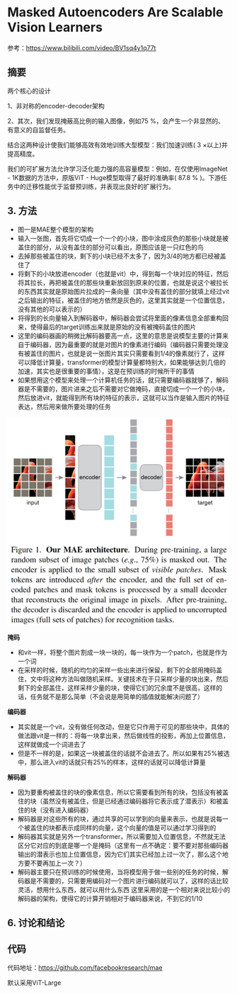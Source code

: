 # Masked Autoencoders Are Scalable Vision Learners

参考：https://www.bilibili.com/video/BV1sq4y1q77t

## 摘要

两个核心的设计

1、非对称的encoder-decoder架构

2、其次，我们发现掩蔽高比例的输入图像，例如75 %，会产生一个非显然的、有意义的自监督任务。

结合这两种设计使我们能够高效有效地训练大型模型：我们加速训练( 3 ×以上)并提高精度。

我们的可扩展方法允许学习泛化能力强的高容量模型：例如，在仅使用ImageNet - 1K数据的方法中，原版ViT - Huge模型取得了最好的准确率( 87.8 % )。下游任务中的迁移性能优于监督预训练，并表现出良好的扩展行为。

## 3. 方法

- 图一是MAE整个模型的架构
- 输入一张图，首先将它切成一个一个的小块，图中涂成灰色的那些小块就是被盖住的部分，从没有盖住的部分可以看出，原图应该是一只红色的鸟
- 去掉那些被盖住的块，剩下的小块已经不太多了，因为3/4的地方都已经被盖住了
- 将剩下的小块放进encoder（也就是vit）中，得到每一个块对应的特征，然后将其拉长，再把被盖住的那些块重新放回到原来的位置，也就是说这个被拉长的东西其实就是原始图片拉成的一条向量（其中没有盖住的部分就填上经过vit之后输出的特征，被盖住的地方依然是灰色的，这里其实就是一个位置信息，没有其他的可以表示的）
- 将得到的长向量输入到解码器中，解码器会尝试将里面的像素信息全部重构回来，使得最后的target训练出来就是原始的没有被掩码盖住的图片
- 这里的编码器画的稍微比解码器要高一点，这里的意思是说模型主要的计算来自于编码器，因为最重要的就是对图片的像素进行编码（编码器只需要处理没有被盖住的图片，也就是说一张图片其实只需要看到1/4的像素就行了，这样可以降低计算量，transformer的模型计算量都特别大，如果能够达到几倍的加速，其实也是很重要的事情），这是在预训练的时候所干的事情
- 如果想用这个模型来处理一个计算机任务的话，就只需要编码器就够了，解码器是不需要的，图片进来之后不需要对它做掩码，直接切成一个一个的小块，然后放进vit，就能得到所有块的特征的表示，这就可以当作是输入图片的特征表达，然后用来做所要处理的任务

![1722235500086](assets/1722235500086.png)

**掩码** 

- 和vit一样，将整个图片割成一块一块的，每一块作为一个patch，也就是作为一个词
- 在采样的时候，随机的均匀的采样一些出来进行保留，剩下的全部用掩码盖住，文中将这种方法叫做随机采样。关键技术在于只采样少量的块出来，然后剩下的全部盖住，这样采样少量的块，使得它们的冗余度不是很高，这样的话，任务就不是那么简单（不会说是用简单的插值就能解决问题了）

**编码器**

- 其实就是一个vit，没有做任何改动，但是它只作用于可见的那些块中，具体的做法跟vit是一样的：将每一块拿出来，然后做线性的投影，再加上位置信息，这样就做成一个词进去了
- 但是不一样的是，如果这一块被盖住的话就不会进去了。所以如果有25%被选中，那么进入vit的话就只有25%的样本，这样的话就可以降低计算量

**解码器**

- 因为要重构被盖住的块的像素信息，所以它需要看到所有的块，包括没有被盖住的块（虽然没有被盖住，但是已经通过编码器将它表示成了潜表示）和被盖住的块（没有进入编码器）
- 解码器是对这些所有的块，通过共享的可以学到的向量来表示，也就是说每一个被盖住的块都表示成同样的向量，这个向量的值是可以通过学习得到的
- 解码器其实就是另外一个transformer，所以需要加入位置信息，不然就无法区分它对应的到底是哪一个是掩码（这里有一点不确定：要不要对那些编码器输出的潜表示也加上位置信息，因为它们其实已经加上过一次了，那么这个地方要不要再加上一次？）
- 解码器主要只在预训练的时候使用，当将模型用于做一些别的任务的时候，解码器是不需要的，只需要用编码对一个图片进行编码就可以了，这样的话比较灵活，想用什么东西，就可以用什么东西
  这里采用的是一个相对来说比较小的解码器的架构，使得它的计算开销相对于编码器来说，不到它的1/10 

## 6. 讨论和结论



## 代码

代码地址：https://github.com/facebookresearch/mae

默认采用ViT-Large